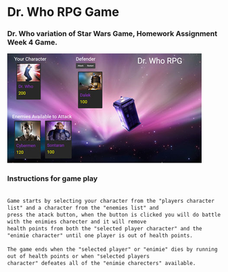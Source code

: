 # Dr. Who RPG Game

### Dr. Who variation of Star Wars Game, Homework Assignment Week 4 Game.

![Dr. Who RPG Game](assets/images/drwho-game-3-450.jpg)

### Instructions for game play

```

Game starts by selecting your character from the "players character list" and a character from the "enemies list" and
press the atack button, when the button is clicked you will do battle with the enimies charecter and it will remove
health points from both the "selected player character" and the "enimie character" until one player is out of health points.

The game ends when the "selected player" or "enimie" dies by running out of health points or when "selected players 
character" defeates all of the "enimie charecters" available. 

```


